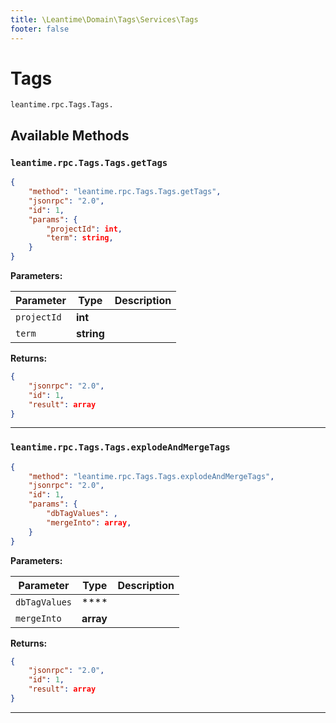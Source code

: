 ```yaml
---
title: \Leantime\Domain\Tags\Services\Tags
footer: false
---
```


# Tags




`leantime.rpc.Tags.Tags.`


## Available Methods
### `leantime.rpc.Tags.Tags.getTags`



```json
{
    "method": "leantime.rpc.Tags.Tags.getTags",
    "jsonrpc": "2.0",
    "id": 1,
    "params": {
        "projectId": int,
        "term": string,
    }
}
```









**Parameters:**

| Parameter | Type | Description |
|-----------|------|-------------|
| `projectId` | **int** |  |
| `term` | **string** |  |


**Returns:**

```json
{
    "jsonrpc": "2.0",
    "id": 1,
    "result": array
}
```



---
### `leantime.rpc.Tags.Tags.explodeAndMergeTags`



```json
{
    "method": "leantime.rpc.Tags.Tags.explodeAndMergeTags",
    "jsonrpc": "2.0",
    "id": 1,
    "params": {
        "dbTagValues": ,
        "mergeInto": array,
    }
}
```









**Parameters:**

| Parameter | Type | Description |
|-----------|------|-------------|
| `dbTagValues` | **** |  |
| `mergeInto` | **array** |  |


**Returns:**

```json
{
    "jsonrpc": "2.0",
    "id": 1,
    "result": array
}
```



---

